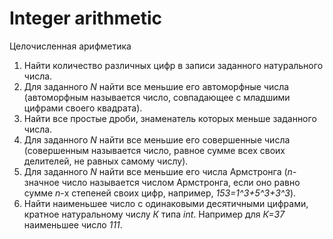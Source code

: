 # Integer arithmetic
Целочисленная арифметика

1. Найти количество различных цифр в записи заданного натурального числа. 
2. Для заданного *N* найти все меньшие его автоморфные числа (автоморфным  называется  число,  совпадающее  с младшими цифрами своего квадрата).
3. Найти все простые дроби, знаменатель которых меньше заданного числа.
4. Для заданного *N* найти все меньшие его совершенные числа (совершенным называется число, равное сумме всех своих делителей, не равных самому числу). 
5. Для заданного *N* найти все меньшие его числа Армстронга (*n*-значное число называется числом Армстронга, если оно равно сумме *n*-х степеней своих цифр, например, *153=1^3+5^3+3^3*).
6. Найти наименьшее число с одинаковыми десятичными цифрами, кратное натуральному числу *К* типа *int*. Например для *К=37* наименьшее число *111*.